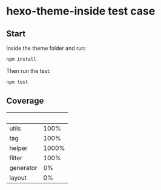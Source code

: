 # hexo-theme-inside test case

## Start

Inside the theme folder and run:

```bash
npm install
```

Then run the test:

```bash
npm test
```

## Coverage

&nbsp;    | &nbsp;
:---------|:--------
utils     | 100%
tag       | 100%
helper    | 1000%
filter    | 100%
generator | 0%
layout    | 0%
